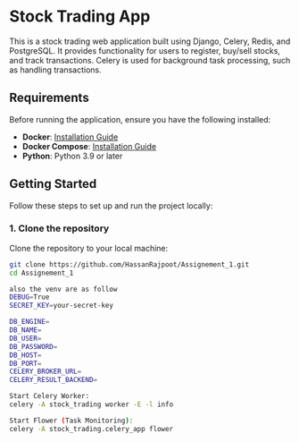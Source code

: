 # Stock Trading App

This is a stock trading web application built using Django, Celery, Redis, and PostgreSQL. It provides functionality for users to register, buy/sell stocks, and track transactions. Celery is used for background task processing, such as handling transactions.

## Requirements

Before running the application, ensure you have the following installed:

- **Docker**: [Installation Guide](https://docs.docker.com/get-docker/)
- **Docker Compose**: [Installation Guide](https://docs.docker.com/compose/install/)
- **Python**: Python 3.9 or later

## Getting Started

Follow these steps to set up and run the project locally:

### 1. Clone the repository

Clone the repository to your local machine:

```bash
git clone https://github.com/HassanRajpoot/Assignement_1.git
cd Assignement_1

also the venv are as follow
DEBUG=True
SECRET_KEY=your-secret-key

DB_ENGINE=
DB_NAME=
DB_USER=
DB_PASSWORD=
DB_HOST=
DB_PORT=
CELERY_BROKER_URL=
CELERY_RESULT_BACKEND=

Start Celery Worker:
celery -A stock_trading worker -E -l info

Start Flower (Task Monitoring):
celery -A stock_trading.celery_app flower

